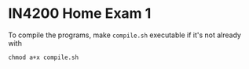 # IN4200 Home Exam 1

To compile the programs, make `compile.sh` executable if it's not already with

```
chmod a+x compile.sh
```
